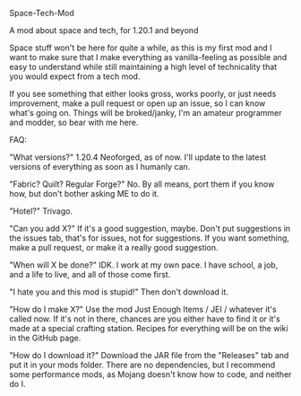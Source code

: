 Space-Tech-Mod

A mod about space and tech, for 1.20.1 and beyond

Space stuff won't be here for quite a while,
as this is my first mod and I want to make sure that I make everything as vanilla-feeling
as possible and easy to understand while still maintaining a high level of technicality that
you would expect from a tech mod.

If you see something that either looks gross, works poorly, or just needs improvement, make a pull request
or open up an issue, so I can know what's going on. Things will be broked/janky, I'm an amateur programmer
and modder, so bear with me here.

FAQ:

"What versions?"  1.20.4 Neoforged, as of now. I'll update to the latest versions of everything as soon as
I humanly can.

"Fabric? Quilt? Regular Forge?" No. By all means, port them if you know how, but don't bother asking ME to do it.

"Hotel?"  Trivago.

"Can you add X?"  If it's a good suggestion, maybe. Don't put suggestions in the issues tab, that's
for issues, not for suggestions. If you want something, make a pull request, or make it a really good
suggestion.

"When will X be done?"  IDK. I work at my own pace. I have school, a job, and a life to live, and all of those come first.

"I hate you and this mod is stupid!"  Then don't download it.

"How do I make X?"  Use the mod Just Enough Items / JEI / whatever it's called now.
If it's not in there, chances are you either have to find it or it's made at a special
crafting station. Recipes for everything will be on the wiki in the GitHub page.

"How do I download it?"  Download the JAR file from the "Releases" tab and put it in your
mods folder. There are no dependencies, but I recommend some performance mods, as Mojang doesn't know how to code, and
neither do I.

